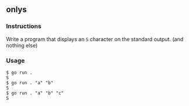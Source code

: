 ## onlys

### Instructions

Write a program that displays an `S` character on the standard output. (and nothing else)

### Usage

```console
$ go run .
S
$ go run . "a" "b"
S
$ go run . "a" "b" "c"
S
```
